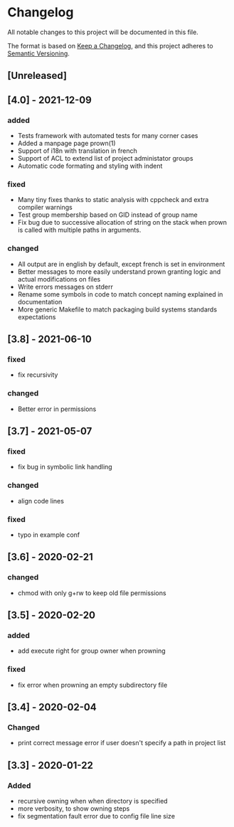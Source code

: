 # Changelog

All notable changes to this project will be documented in this file.

The format is based on [Keep a Changelog](https://keepachangelog.com/en/1.0.0/),
and this project adheres to [Semantic Versioning](https://semver.org/spec/v2.0.0.html).

## [Unreleased]

## [4.0] - 2021-12-09

### added

- Tests framework with automated tests for many corner cases
- Added a manpage page prown(1)
- Support of i18n with translation in french
- Support of ACL to extend list of project administator groups
- Automatic code formating and styling with indent

### fixed

- Many tiny fixes thanks to static analysis with cppcheck and extra compiler
  warnings
- Test group membership based on GID instead of group name
- Fix bug due to successive allocation of string on the stack when prown is
  called with multiple paths in arguments.

### changed

- All output are in english by default, except french is set in environment
- Better messages to more easily understand prown granting logic and actual
  modifications on files
- Write errors messages on stderr
- Rename some symbols in code to match concept naming explained in
  documentation
- More generic Makefile to match packaging build systems standards expectations

## [3.8] - 2021-06-10

### fixed

- fix recursivity

### changed

- Better error in permissions

## [3.7] - 2021-05-07

### fixed

- fix bug in symbolic link handling

### changed

- align code lines

### fixed

- typo in example conf

## [3.6] - 2020-02-21

### changed

- chmod with only g+rw to keep old file permissions

## [3.5] - 2020-02-20

### added

- add execute right for group owner when prowning

### fixed

- fix error when prowning an empty subdirectory file

## [3.4] - 2020-02-04

### Changed

- print correct message error if user doesn't specify a path in project list 

## [3.3] - 2020-01-22

### Added

- recursive owning when when directory is specified
- more verbosity, to show owning steps
- fix segmentation fault error due to config file line size 
